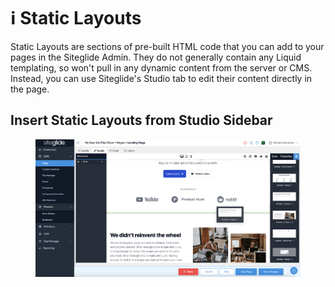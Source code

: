 # ℹ️ Static Layouts

Static Layouts are sections of pre-built HTML code that you can add to your pages in the Siteglide Admin. They do not generally contain any Liquid templating, so won't pull in any dynamic content from the server or CMS. Instead, you can use Siteglide's Studio tab to edit their content directly in the page.

## Insert Static Layouts from Studio Sidebar

<figure><img src="../../../.gitbook/assets/Siteglide-Studio-SiteBuilder-Static-Layout-Insert.png" alt=""><figcaption></figcaption></figure>
